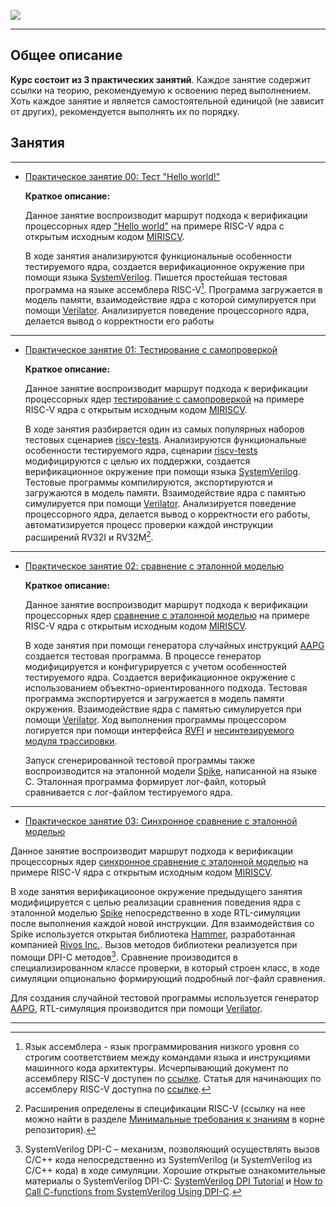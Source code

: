 ![](../doc/pic/preview_5.png)

---

## Общее описание

**Курс состоит из 3 практических занятий**. Каждое занятие содержит ссылки на теорию, рекомендуемую к освоению перед выполнением. Хоть каждое занятие и является самостоятельной единицой (не зависит от других), рекомендуется выполнять их по порядку.


## Занятия

---

- [Практическое занятие 00: Тест "Hello world!"](./00_basic_hex/)
  
  **Краткое описание:**

  Данное занятие воспроизводит маршрут подхода к верификации процессорных ядер ["Hello world"](../theory/03_func.md#hello-world) на примере RISC-V ядра с открытым исходным кодом [MIRISCV](https://github.com/riscv-tests-intro/MIRISCV/tree/b510b308addc4a7271e36f2a348bd18bf24c1d77).
  
  В ходе занятия анализируются функциональные особенности тестируемого ядра, создается верификационное окружение при помощи языка [SystemVerilog](https://en.wikipedia.org/wiki/SystemVerilog). Пишется простейшая тестовая программа на языке ассемблера RISC-V[^1]. Программа загружается в модель памяти, взаимодействие ядра с которой симулируется при помощи [Verilator](https://github.com/verilator/verilator/tree/522bead374d6b7b2adb316304126e5361b18bcf1). Анализируется поведение процессорного ядра, делается вывод о корректности его работы

---

- [Практическое занятие 01: Тестирование с самопроверкой](./01_riscv_tests/)
  
  **Краткое описание:**

  Данное занятие воспроизводит маршрут подхода к верификации процессорных ядер [тестирование с самопроверкой](../theory/03_func.md#тестирование-с-самопроверкой) на примере RISC-V ядра с открытым исходным кодом [MIRISCV](https://github.com/riscv-tests-intro/MIRISCV/tree/b510b308addc4a7271e36f2a348bd18bf24c1d77).

  В ходе занятия разбирается один из самых популярных наборов тестовых сценариев [riscv-tests](https://github.com/riscv-software-src/riscv-tests/tree/408e461da11e0b298c4b69e587729532787212f5). Анализируются  функциональные особенности тестируемого ядра, сценарии [riscv-tests](https://github.com/riscv-software-src/riscv-tests/tree/408e461da11e0b298c4b69e587729532787212f5) модифицируются с целью их поддержки, создается верификационное окружение при помощи языка [SystemVerilog](https://en.wikipedia.org/wiki/SystemVerilog). Тестовые программы компилируются, экспортируются и загружаются в модель памяти. Взаимодействие ядра с памятью симулируется при помощи [Verilator](https://github.com/verilator/verilator/tree/522bead374d6b7b2adb316304126e5361b18bcf1). Анализируется поведение процессорного ядра, делается вывод о корректности его работы, автоматизируется процесс проверки каждой инструкции расширений RV32I и RV32M[^2].

---

- [Практическое занятие 02: сравнение с эталонной моделью](./02_aapg/)

  **Краткое описание:**

  Данное занятие воспроизводит маршрут подхода к верификации процессорных ядер [сравнение с эталонной моделью](../theory/04_rgen.md) на примере RISC-V ядра с открытым исходным кодом [MIRISCV](https://github.com/riscv-tests-intro/MIRISCV/tree/b510b308addc4a7271e36f2a348bd18bf24c1d77).

  В ходе занятия при помощи генератора случайных инструкций [AAPG](https://gitlab.com/shaktiproject/tools/aapg/-/tree/7ce4a9073a040bbc784edfd1c8a7b21f269f7766) создается тестовая программа. В процессе генератор модифицируется и конфигурируется с учетом особенностей тестируемого ядра. Создается верификационное окружение с использованием объектно-ориентированного подхода. Тестовая программа экспортируется и загружается в модель памяти окружения. Взаимодействие ядра с памятью симулируется при помощи [Verilator](https://github.com/verilator/verilator/tree/522bead374d6b7b2adb316304126e5361b18bcf1). Ход выполнения программы процессором логируется при помощи интерфейса [RVFI](../theory/04_rgen.md#интерфейс-rvfi) и [несинтезируемого модуля трассировки](../theory/04_rgen.md#описание-подхода-часть-1).
  
  Запуск сгенерированной тестовой программы также воспроизводится на эталонной модели [Spike](https://github.com/riscv-software-src/riscv-isa-sim/tree/887d02e42124ddc86476dfdf4aad4be8ba7f0aef), написанной на языке C. Эталонная программа формирует лог-файл, который сравнивается с лог-файлом тестируемого ядра.

---

- [Практическое занятие 03: Синхронное сравнение с эталонной моделью](./03_hammer/)

Данное занятие воспроизводит маршрут подхода к верификации процессорных ядер [синхронное сравнение с эталонной моделью](../theory/05_advanced.md#синхронное-сравнение) на примере RISC-V ядра с открытым исходным кодом [MIRISCV](https://github.com/riscv-tests-intro/MIRISCV/tree/b510b308addc4a7271e36f2a348bd18bf24c1d77).

В ходе занятия верификациооное окружение предыдущего занятия модифицируется с целью реализации сравнения поведения ядра с эталонной моделью [Spike](https://github.com/riscv-software-src/riscv-isa-sim/tree/887d02e42124ddc86476dfdf4aad4be8ba7f0aef) непосредственно в ходе RTL-симуляции после выполнения каждой новой инструкции. Для взаимодействия со Spike используется открытая библиотека [Hammer](https://github.com/rivosinc/hammer/tree/6d9fac96407149a1a533cdd3f63f6bbd96614ffa), разработанная компанией [Rivos Inc.](https://www.rivosinc.com/). Вызов методов библиотеки реализуется при помощи DPI-C методов[^3]. Сравнение производится в специализированном классе проверки, в который строен класс, в ходе симуляции опционально формирующий подробный лог-файл сравнения.

Для создания случайной тестовой программы используется генератор [AAPG](https://gitlab.com/shaktiproject/tools/aapg/-/tree/7ce4a9073a040bbc784edfd1c8a7b21f269f7766), RTL-симуляция производится при помощи [Verilator](https://github.com/verilator/verilator/tree/522bead374d6b7b2adb316304126e5361b18bcf1).

---

[^1]: Язык ассемблера - язык программирования низкого уровня со строгим соответствием между командами языка и инструкциями машинного кода архитектуры. Исчерпывающий документ по ассемблеру RISC-V доступен по [ссылке](https://github.com/riscv-non-isa/riscv-asm-manual/blob/main/riscv-asm.md). Статья для начинающих по ассемблеру RISC-V доступна по [ссылке](https://habr.com/en/articles/558706/).

[^2]: Расширения определены в спецификации RISC-V (ссылку на нее можно найти в разделе [Минимальные требования к знаниям](../README.md#минимальные-требования-к-знаниям) в корне репозитория).

[^3]: SystemVerilog DPI-C – механизм, позволяющий осуществлять вызов C/C++ кода непосредственно из SystemVerilog (и SystemVerilog из C/C++ кода) в ходе симуляции. Хорошие открытые ознакомительные материалы о SystemVerilog DPI-C: [SystemVerilog DPI Tutorial](https://www.doulos.com/knowhow/systemverilog/systemverilog-tutorials/systemverilog-dpi-tutorial/) и [How to Call C-functions from SystemVerilog Using DPI-C](https://www.consulting.amiq.com/2019/01/30/how-to-call-c-functions-from-systemverilog-using-dpi-c/).
